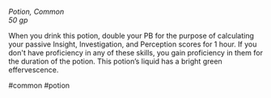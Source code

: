*Potion, Common*  
*50 gp*

When you drink this potion, double your PB for the purpose of calculating your passive Insight, Investigation, and Perception scores for 1 hour. If you don't have proficiency in any of these skills, you gain proficiency in them for the duration of the potion. This potion’s liquid has a bright green effervescence.

#common #potion
